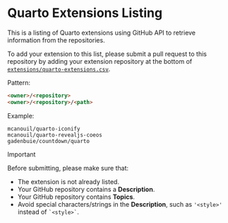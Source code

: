 # Quarto Extensions Listing

This is a listing of Quarto extensions using GitHub API to retrieve information from the repositories.

To add your extension to this list, please submit a pull request to this repository by adding your extension repository at the bottom of [`extensions/quarto-extensions.csv`](https://github.com/mcanouil/quarto-extensions/edit/main/extensions/quarto-extensions.csv).

Pattern:

```md
<owner>/<repository>
<owner>/<repository>/<path>
```

Example:

```csv
mcanouil/quarto-iconify
mcanouil/quarto-revealjs-coeos
gadenbuie/countdown/quarto
```

> [!IMPORTANT]
> Before submitting, please make sure that:
>
> - The extension is not already listed.
> - Your GitHub repository contains a **Description**.
> - Your GitHub repository contains **Topics**.
> - Avoid special characters/strings in the **Description**, such as `'<style>'` instead of `` `<style>` ``.
